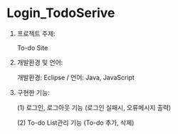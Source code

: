 # Login_TodoSerive
1. 프로젝트 주제:

    To-do Site    
2. 개발환경 및 언어:

    개발환경: Eclipse / 언어: Java, JavaScript
3. 구현한 기능:

    (1)  로그인, 로그아웃 기능 (로그인 실패시, 오류메시지 출력)
    
    (2)  To-do List관리 기능 (To-do 추가, 삭제)
